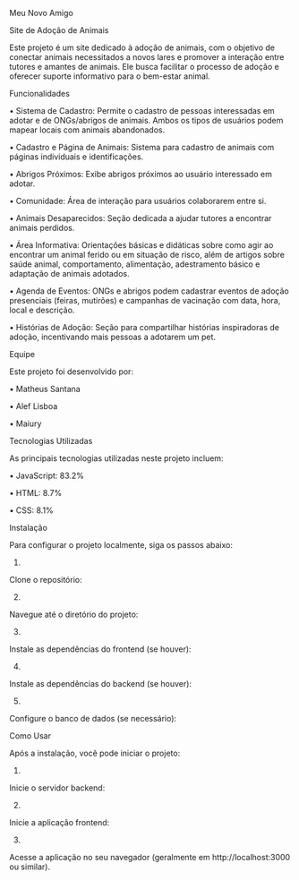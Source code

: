 Meu Novo Amigo

Site de Adoção de Animais

Este projeto é um site dedicado à adoção de animais, com o objetivo de conectar animais necessitados a novos lares e promover a interação entre tutores e amantes de animais. Ele busca facilitar o processo de adoção e oferecer suporte informativo para o bem-estar animal.

Funcionalidades

•
Sistema de Cadastro: Permite o cadastro de pessoas interessadas em adotar e de ONGs/abrigos de animais. Ambos os tipos de usuários podem mapear locais com animais abandonados.

•
Cadastro e Página de Animais: Sistema para cadastro de animais com páginas individuais e identificações.

•
Abrigos Próximos: Exibe abrigos próximos ao usuário interessado em adotar.

•
Comunidade: Área de interação para usuários colaborarem entre si.

•
Animais Desaparecidos: Seção dedicada a ajudar tutores a encontrar animais perdidos.

•
Área Informativa: Orientações básicas e didáticas sobre como agir ao encontrar um animal ferido ou em situação de risco, além de artigos sobre saúde animal, comportamento, alimentação, adestramento básico e adaptação de animais adotados.

•
Agenda de Eventos: ONGs e abrigos podem cadastrar eventos de adoção presenciais (feiras, mutirões) e campanhas de vacinação com data, hora, local e descrição.

•
Histórias de Adoção: Seção para compartilhar histórias inspiradoras de adoção, incentivando mais pessoas a adotarem um pet.

Equipe

Este projeto foi desenvolvido por:

•
Matheus Santana

•
Alef Lisboa

•
Maiury

Tecnologias Utilizadas

As principais tecnologias utilizadas neste projeto incluem:

•
JavaScript: 83.2%

•
HTML: 8.7%

•
CSS: 8.1%

Instalação

Para configurar o projeto localmente, siga os passos abaixo:

1.
Clone o repositório:

2.
Navegue até o diretório do projeto:

3.
Instale as dependências do frontend (se houver):

4.
Instale as dependências do backend (se houver):

5.
Configure o banco de dados (se necessário):

Como Usar

Após a instalação, você pode iniciar o projeto:

1.
Inicie o servidor backend:

2.
Inicie a aplicação frontend:

3.
Acesse a aplicação no seu navegador (geralmente em http://localhost:3000 ou similar).

